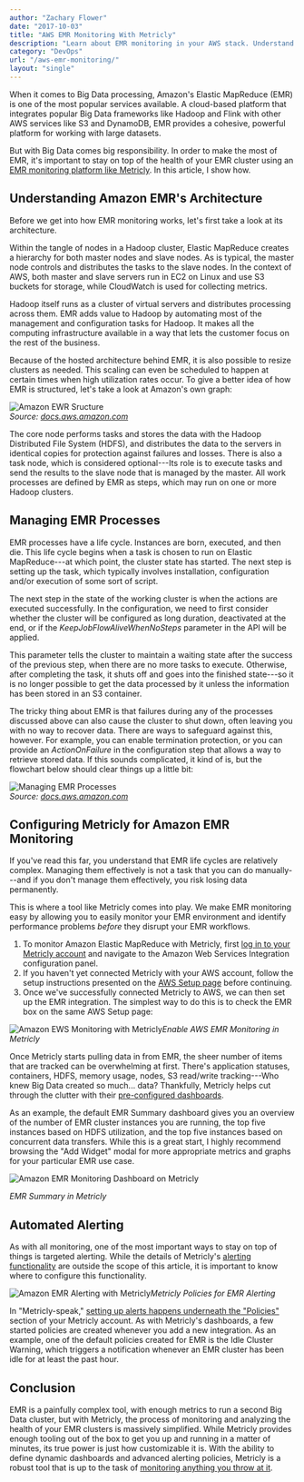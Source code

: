 ```yaml
---
author: "Zachary Flower"
date: "2017-10-03"
title: "AWS EMR Monitoring With Metricly"
description: "Learn about EMR monitoring in your AWS stack. Understand how to manage EMR processes, and effectively monitor them using Metricly- get started in minutes!"
category: "DevOps"
url: "/aws-emr-monitoring/"
layout: "single"
---
```


When it comes to Big Data processing, Amazon's Elastic MapReduce (EMR) is one of the most popular services available. A cloud-based platform that integrates popular Big Data frameworks like Hadoop and Flink with other AWS services like S3 and DynamoDB, EMR provides a cohesive, powerful platform for working with large datasets.

But with Big Data comes big responsibility. In order to make the most of EMR, it's important to stay on top of the health of your EMR cluster using an [EMR monitoring platform like Metricly](/product). In this article, I show how.

Understanding Amazon EMR's Architecture
---------------------------------------

Before we get into how EMR monitoring works, let's first take a look at its architecture.

Within the tangle of nodes in a Hadoop cluster, Elastic MapReduce creates a hierarchy for both master nodes and slave nodes. As is typical, the master node controls and distributes the tasks to the slave nodes. In the context of AWS, both master and slave servers run in EC2 on Linux and use S3 buckets for storage, while CloudWatch is used for collecting metrics.

Hadoop itself runs as a cluster of virtual servers and distributes processing across them. EMR adds value to Hadoop by automating most of the management and configuration tasks for Hadoop. It makes all the computing infrastructure available in a way that lets the customer focus on the rest of the business.

Because of the hosted architecture behind EMR, it is also possible to resize clusters as needed. This scaling can even be scheduled to happen at certain times when high utilization rates occur. To give a better idea of how EMR is structured, let's take a look at Amazon's own graph:

![Amazon EWR Sructure](https://s3-us-west-2.amazonaws.com/com-netuitive-app-usw2-public/wp-content/uploads/2017/10/Amazon-EWR-Structure-300x280.png)\
*Source: [docs.aws.amazon.com](http://docs.aws.amazon.com/emr/latest/ManagementGuide/images/cluster-node-types.png)*

The core node performs tasks and stores the data with the Hadoop Distributed File System (HDFS), and distributes the data to the servers in identical copies for protection against failures and losses. There is also a task node, which is considered optional---Its role is to execute tasks and send the results to the slave node that is managed by the master. All work processes are defined by EMR as steps, which may run on one or more Hadoop clusters.

Managing EMR Processes
----------------------

EMR processes have a life cycle. Instances are born, executed, and then die. This life cycle begins when a task is chosen to run on Elastic MapReduce---at which point, the cluster state has started. The next step is setting up the task, which typically involves installation, configuration and/or execution of some sort of script.

The next step in the state of the working cluster is when the actions are executed successfully. In the configuration, we need to first consider whether the cluster will be configured as long duration, deactivated at the end, or if the *KeepJobFlowAliveWhenNoSteps* parameter in the API will be applied.

This parameter tells the cluster to maintain a waiting state after the success of the previous step, when there are no more tasks to execute. Otherwise, after completing the task, it shuts off and goes into the finished state---so it is no longer possible to get the data processed by it unless the information has been stored in an S3 container.

The tricky thing about EMR is that failures during any of the processes discussed above can also cause the cluster to shut down, often leaving you with no way to recover data. There are ways to safeguard against this, however. For example, you can enable termination protection, or you can provide an *ActionOnFailure* in the configuration step that allows a way to retrieve stored data. If this sounds complicated, it kind of is, but the flowchart below should clear things up a little bit:

![Managing EMR Processes](https://s3-us-west-2.amazonaws.com/com-netuitive-app-usw2-public/wp-content/uploads/2017/10/Managing-EMR-Processes.png)\
*Source: [docs.aws.amazon.com](http://docs.aws.amazon.com/emr/latest/ManagementGuide/images/emr-cluster-lifecycle.png)*

Configuring Metricly for Amazon EMR Monitoring
----------------------------------------------

If you've read this far, you understand that EMR life cycles are relatively complex. Managing them effectively is not a task that you can do manually---and if you don't manage them effectively, you risk losing data permanently.

This is where a tool like Metricly comes into play. We make EMR monitoring easy by allowing you to easily monitor your EMR environment and identify performance problems *before* they disrupt your EMR workflows.

1.  To monitor Amazon Elastic MapReduce with Metricly, first [log in to your Metricly account](https://app.netuitive.com/#/login) and navigate to the Amazon Web Services Integration configuration panel.
2.  If you haven't yet connected Metricly with your AWS account, follow the setup instructions presented on the [AWS Setup page](https://help.netuitive.com/Content/Integrations/aws.htm) before continuing.
3.  Once we've successfully connected Metricly to AWS, we can then set up the EMR integration. The simplest way to do this is to check the EMR box on the same AWS Setup page:

![Amazon EWS Monitoring with Metricly](https://s3-us-west-2.amazonaws.com/com-netuitive-app-usw2-public/wp-content/uploads/2017/10/Amazon-EWS-Monitoring-with-Metricly.png)*Enable AWS EMR Monitoring in Metricly*

Once Metricly starts pulling data in from EMR, the sheer number of items that are tracked can be overwhelming at first. There's application statuses, containers, HDFS, memory usage, nodes, S3 read/write tracking---Who knew Big Data created so much... data? Thankfully, Metricly helps cut through the clutter with their [pre-configured dashboards](/aws-monitoring-best-practices/).

As an example, the default EMR Summary dashboard gives you an overview of the number of EMR cluster instances you are running, the top five instances based on HDFS utilization, and the top five instances based on concurrent data transfers. While this is a great start, I highly recommend browsing the "Add Widget" modal for more appropriate metrics and graphs for your particular EMR use case.

![Amazon EMR Monitoring Dashboard on Metricly](https://s3-us-west-2.amazonaws.com/com-netuitive-app-usw2-public/wp-content/uploads/2017/10/Amazon-EMR-Monitoring-Dashboard-on-Metricly.png)

*EMR Summary in Metricly*

Automated Alerting
------------------

As with all monitoring, one of the most important ways to stay on top of things is targeted alerting. While the details of Metricly's [alerting functionality](/machine-learning-monitoring-alerts/) are outside the scope of this article, it is important to know where to configure this functionality.

![Amazon EMR Alerting with Metricly](https://s3-us-west-2.amazonaws.com/com-netuitive-app-usw2-public/wp-content/uploads/2017/10/Amazon-EMR-Alerting-with-Metricly.png)*Metricly Policies for EMR Alerting*

In "Metricly-speak," [setting up alerts happens underneath the "Policies"](/effective-monitoring-alert-rules) section of your Metricly account. As with Metricly's dashboards, a few started policies are created whenever you add a new integration. As an example, one of the default policies created for EMR is the Idle Cluster Warning, which triggers a notification whenever an EMR cluster has been idle for at least the past hour.

Conclusion
----------

EMR is a painfully complex tool, with enough metrics to run a second Big Data cluster, but with Metricly, the process of monitoring and analyzing the health of your EMR clusters is massively simplified. While Metricly provides enough tooling out of the box to get you up and running in a matter of minutes, its true power is just how customizable it is. With the ability to define dynamic dashboards and advanced alerting policies, Metricly is a robust tool that is up to the task of [monitoring anything you throw at it](/inside-metricly-api/).
